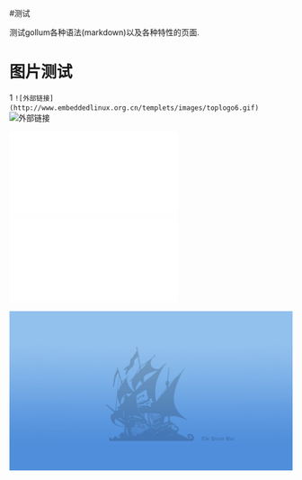 #测试

测试gollum各种语法(markdown)以及各种特性的页面.

# 图片测试 
1 `![外部链接](http://www.embeddedlinux.org.cn/templets/images/toplogo6.gif)`
![外部链接](http://www.embeddedlinux.org.cn/templets/images/toplogo6.gif)

![Alt attribute text Here](/pic1.jpg.ext)
![Alt attribute text Here](/res/img/pic1.jpg.ext)

![text](pic1.jpg)